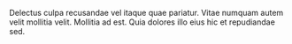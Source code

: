 Delectus culpa recusandae vel itaque quae pariatur.
Vitae numquam autem velit mollitia velit.
Mollitia ad est.
Quia dolores illo eius hic et repudiandae sed.
